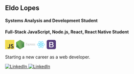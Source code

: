 <article>
  <h2>Eldo Lopes</h2>  
  <h4>Systems Analysis and Development Student</h4>
  <h4>Full-Stack JavaScript, Node.js, React, React Native Student</h4>
  <p>
    <a href="https://github.com/topics/javascript" rel="nofollow"><img src="https://raw.githubusercontent.com/github/explore/80688e429a7d4ef2fca1e82350fe8e3517d3494d/topics/javascript/javascript.png" alt="JS" width=30 height=30 ctarget='_blank' name="link" class="toggleLink"></a>
  <a href="https://github.com/topics/nodejs"><img src="https://raw.githubusercontent.com/github/explore/80688e429a7d4ef2fca1e82350fe8e3517d3494d/topics/nodejs/nodejs.png" alt="Node" width=30 height=30 ctarget='_blank' name="link" class="toggleLink"></a>
  <a href="https://github.com/topics/express" rel="nofollow"><img src="https://raw.githubusercontent.com/github/explore/80688e429a7d4ef2fca1e82350fe8e3517d3494d/topics/express/express.png" alt="Express" width=30 height=30 ctarget='_blank' name="link" class="toggleLink"></a>
  <a href="https://github.com/topics/react" rel="nofollow"><img src="https://raw.githubusercontent.com/github/explore/80688e429a7d4ef2fca1e82350fe8e3517d3494d/topics/react/react.png" alt="React" width=30 height=30 ctarget='_blank' name="link"></a>
  <a href="https://github.com/topics/bootstrap" rel="nofollow"><img src="https://raw.githubusercontent.com/github/explore/80688e429a7d4ef2fca1e82350fe8e3517d3494d/topics/bootstrap/bootstrap.png" alt="Bootstrap" width=30 height=30 ctarget='_blank' name="link" class="toggleLink"></a>
  </p>
</article> 
<div>    
<p>Starting a new career as a web developer.</p>
<p> <a href="https://www.linkedin.com/in/eldo-lopes-572a21a0/" rel="nofollow"><img src="https://content.linkedin.com/content/dam/me/business/en-us/amp/brand-site/v2/bg/LI-Bug.svg.original.svg" alt="LinkedIn" width=35 height=35 >
  <a href="https://api.whatsapp.com/send?phone=5527997886095" rel="nofollow"><img src="https://upload.wikimedia.org/wikipedia/commons/thumb/1/19/WhatsApp_logo-color-vertical.svg/1200px-WhatsApp_logo-color-vertical.svg.png" alt="LinkedIn" width=30 height=30 >
</div>
<!--
**eldolopes/eldolopes** is a ✨ _special_ ✨ repository because its `README.md` (this file) appears on your GitHub profile.

Here are some ideas to get you started:

- 🔭 I’m currently working on ...
- 🌱 I’m currently learning ...
- 👯 I’m looking to collaborate on ...
- 🤔 I’m looking for help with ...
- 💬 Ask me about ...
- 📫 How to reach me: ...
- 😄 Pronouns: ...
- ⚡ Fun fact: ...
-->
